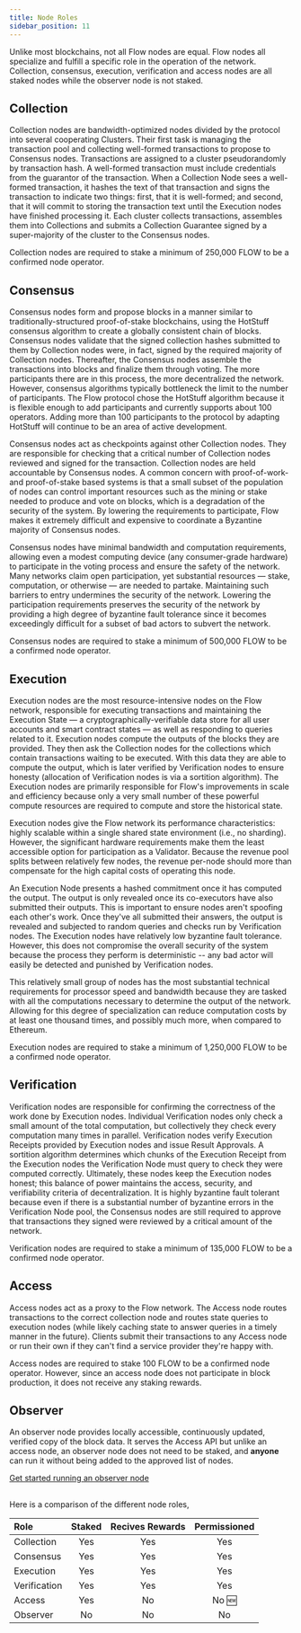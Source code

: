 ```yaml
---
title: Node Roles
sidebar_position: 11
---
```


Unlike most blockchains, not all Flow nodes are equal. Flow nodes all specialize and fulfill a specific role in the operation of the network.
Collection, consensus, execution, verification and access nodes are all staked nodes while the observer node is not staked.

## Collection

Collection nodes are bandwidth-optimized nodes divided by the protocol into several cooperating Clusters. Their first task is managing the transaction pool and collecting well-formed transactions to propose to Consensus nodes. Transactions are assigned to a cluster pseudorandomly by transaction hash. A well-formed transaction must include credentials from the guarantor of the transaction. When a Collection Node sees a well-formed transaction, it hashes the text of that transaction and signs the transaction to indicate two things: first, that it is well-formed; and second, that it will commit to storing the transaction text until the Execution nodes have finished processing it. Each cluster collects transactions, assembles them into Collections and submits a Collection Guarantee signed by a super-majority of the cluster to the Consensus nodes.

Collection nodes are required to stake a minimum of 250,000 FLOW to be a confirmed node operator.

## Consensus

Consensus nodes form and propose blocks in a manner similar to traditionally-structured proof-of-stake blockchains, using the HotStuff consensus algorithm to create a globally consistent chain of blocks. Consensus nodes validate that the signed collection hashes submitted to them by Collection nodes were, in fact, signed by the required majority of Collection nodes. Thereafter, the Consensus nodes assemble the transactions into blocks and finalize them through voting.
The more participants there are in this process, the more decentralized the network. However, consensus algorithms typically bottleneck the limit to the number of participants. The Flow protocol chose the HotStuff algorithm because it is flexible enough to add participants and currently supports about 100 operators. Adding more than 100 participants to the protocol by adapting HotStuff will continue to be an area of active development.

Consensus nodes act as checkpoints against other Collection nodes. They are responsible for checking that a critical number of Collection nodes reviewed and signed for the transaction. Collection nodes are held accountable by Consensus nodes. A common concern with proof-of-work- and proof-of-stake based systems is that a small subset of the population of nodes can control important resources such as the mining or stake needed to produce and vote on blocks, which is a degradation of the security of the system. By lowering the requirements to participate, Flow makes it extremely difficult and expensive to coordinate a Byzantine majority of Consensus nodes.

Consensus nodes have minimal bandwidth and computation requirements, allowing even a modest computing device (any consumer-grade hardware) to participate in the voting process and ensure the safety of the network. Many networks claim open participation, yet substantial resources — stake, computation, or otherwise — are needed to partake. Maintaining such barriers to entry undermines the security of the network. Lowering the participation requirements preserves the security of the network by providing a high degree of byzantine fault tolerance since it becomes exceedingly difficult for a subset of bad actors to subvert the network.

Consensus nodes are required to stake a minimum of 500,000 FLOW to be a confirmed node operator.

## Execution

Execution nodes are the most resource-intensive nodes on the Flow network, responsible for executing transactions and maintaining the Execution State — a cryptographically-verifiable data store for all user accounts and smart contract states — as well as responding to queries related to it. Execution nodes compute the outputs of the blocks they are provided. They then ask the Collection nodes for the collections which contain transactions waiting to be executed. With this data they are able to compute the output, which is later verified by Verification nodes to ensure honesty (allocation of Verification nodes is via a sortition algorithm). The Execution nodes are primarily responsible for Flow's improvements in scale and efficiency because only a very small number of these powerful compute resources are required to compute and store the historical state.

Execution nodes give the Flow network its performance characteristics: highly scalable within a single shared state environment (i.e., no sharding). However, the significant hardware requirements make them the least accessible option for participation as a Validator. Because the revenue pool splits between relatively few nodes, the revenue per-node should more than compensate for the high capital costs of operating this node.

An Execution Node presents a hashed commitment once it has computed the output. The output is only revealed once its co-executors have also submitted their outputs. This is important to ensure nodes aren't spoofing each other's work. Once they've all submitted their answers, the output is revealed and subjected to random queries and checks run by Verification nodes. The Execution nodes have relatively low byzantine fault tolerance. However, this does not compromise the overall security of the system because the process they perform is deterministic -- any bad actor will easily be detected and punished by Verification nodes.

This relatively small group of nodes has the most substantial technical requirements for processor speed and bandwidth because they are tasked with all the computations necessary to determine the output of the network. Allowing for this degree of specialization can reduce computation costs by at least one thousand times, and possibly much more, when compared to Ethereum.

Execution nodes are required to stake a minimum of 1,250,000 FLOW to be a confirmed node operator.

## Verification

Verification nodes are responsible for confirming the correctness of the work done by Execution nodes. Individual Verification nodes only check a small amount of the total computation, but collectively they check every computation many times in parallel. Verification nodes verify Execution Receipts provided by Execution nodes and issue Result Approvals. A sortition algorithm determines which chunks of the Execution Receipt from the Execution nodes the Verification Node must query to check they were computed correctly. Ultimately, these nodes keep the Execution nodes honest; this balance of power maintains the access, security, and verifiability criteria of decentralization. It is highly byzantine fault tolerant because even if there is a substantial number of byzantine errors in the Verification Node
pool, the Consensus nodes are still required to approve that transactions they signed were reviewed by a critical amount of the network.

Verification nodes are required to stake a minimum of 135,000 FLOW to be a confirmed node operator.

## Access

Access nodes act as a proxy to the Flow network. The Access node routes transactions to the correct collection node and routes state queries to execution nodes (while likely caching state to answer queries in a timely manner in the future). Clients submit their transactions to any Access node or run their own if they can't find a service provider they're happy with.

Access nodes are required to stake 100 FLOW to be a confirmed node operator. However, since an access node does not participate in block production, it does not receive any staking rewards.

## Observer

An observer node provides locally accessible, continuously updated, verified copy of the block data. It serves the Access API but unlike an access node, an observer node does not need to be staked, and **anyone** can run it without being added to the approved list of nodes.

[Get started running an observer node](../light-nodes/observer-node.md)

##

Here is a comparison of the different node roles,

| Role            | Staked  | Recives Rewards | Permissioned |
| :---------------|:---------------:| :---------------:|:---------------:|
| Collection      | Yes             | Yes              | Yes             |
| Consensus       | Yes             | Yes              | Yes             |
| Execution       | Yes             | Yes              | Yes             |
| Verification    | Yes             | Yes              | Yes             |
| Access          | Yes             | No               | No 🆕           |
| Observer        | No              | No               | No              |

